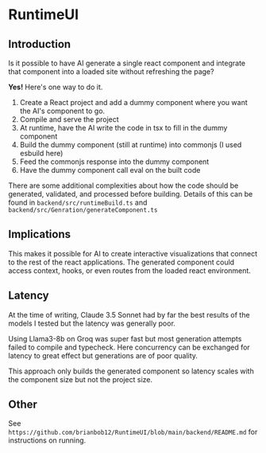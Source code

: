 # RuntimeUI

## Introduction

Is it possible to have AI generate a single react component and integrate that component into a loaded site without refreshing the page? 

__Yes!__
Here's one way to do it.

1. Create a React project and add a dummy component where you want the AI's component to go.
2. Compile and serve the project
3. At runtime, have the AI write the code in tsx to fill in the dummy component
4. Build the dummy component (still at runtime) into commonjs (I used esbuild here)
5. Feed the commonjs response into the dummy component
6. Have the dummy component call eval on the built code

There are some additional complexities about how the code should be generated, validated, and processed before building. 
Details of this can be found in `backend/src/runtimeBuild.ts` and `backend/src/Genration/generateComponent.ts`

## Implications

This makes it possible for AI to create interactive visualizations that connect to the rest of the react applications. 
The generated component could access context, hooks, or even routes from the loaded react environment.

## Latency

At the time of writing, Claude 3.5 Sonnet had by far the best results of the models I tested but the latency was generally poor.

Using Llama3-8b on Groq was super fast but most generation attempts failed to compile and typecheck. Here concurrency can be exchanged for latency to great effect but generations are of poor quality. 

This approach only builds the generated component so latency scales with the component size but not the project size. 

## Other

See `https://github.com/brianbob12/RuntimeUI/blob/main/backend/README.md` for instructions on running.
